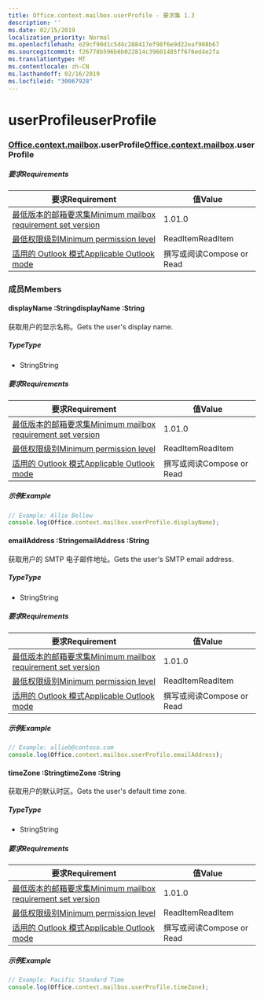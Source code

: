 ```yaml
---
title: Office.context.mailbox.userProfile - 要求集 1.3
description: ''
ms.date: 02/15/2019
localization_priority: Normal
ms.openlocfilehash: e29cf90d1c5d4c288417ef98f6e9d22eaf908b67
ms.sourcegitcommit: f26778b596b6b022814c39601485ff676ed4e2fa
ms.translationtype: MT
ms.contentlocale: zh-CN
ms.lasthandoff: 02/16/2019
ms.locfileid: "30067928"
---
```

# <a name="userprofile"></a><span data-ttu-id="80e83-102">userProfile</span><span class="sxs-lookup"><span data-stu-id="80e83-102">userProfile</span></span>

### <a name="officeofficemdcontextofficecontextmdmailboxofficecontextmailboxmduserprofile"></a><span data-ttu-id="80e83-103">[Office](Office.md)[.context](Office.context.md)[.mailbox](Office.context.mailbox.md).userProfile</span><span class="sxs-lookup"><span data-stu-id="80e83-103">[Office](Office.md)[.context](Office.context.md)[.mailbox](Office.context.mailbox.md).userProfile</span></span>

##### <a name="requirements"></a><span data-ttu-id="80e83-104">要求</span><span class="sxs-lookup"><span data-stu-id="80e83-104">Requirements</span></span>

|<span data-ttu-id="80e83-105">要求</span><span class="sxs-lookup"><span data-stu-id="80e83-105">Requirement</span></span>| <span data-ttu-id="80e83-106">值</span><span class="sxs-lookup"><span data-stu-id="80e83-106">Value</span></span>|
|---|---|
|[<span data-ttu-id="80e83-107">最低版本的邮箱要求集</span><span class="sxs-lookup"><span data-stu-id="80e83-107">Minimum mailbox requirement set version</span></span>](/office/dev/add-ins/reference/requirement-sets/outlook-api-requirement-sets)| <span data-ttu-id="80e83-108">1.0</span><span class="sxs-lookup"><span data-stu-id="80e83-108">1.0</span></span>|
|[<span data-ttu-id="80e83-109">最低权限级别</span><span class="sxs-lookup"><span data-stu-id="80e83-109">Minimum permission level</span></span>](https://docs.microsoft.com/outlook/add-ins/understanding-outlook-add-in-permissions)| <span data-ttu-id="80e83-110">ReadItem</span><span class="sxs-lookup"><span data-stu-id="80e83-110">ReadItem</span></span>|
|[<span data-ttu-id="80e83-111">适用的 Outlook 模式</span><span class="sxs-lookup"><span data-stu-id="80e83-111">Applicable Outlook mode</span></span>](https://docs.microsoft.com/outlook/add-ins/#extension-points)| <span data-ttu-id="80e83-112">撰写或阅读</span><span class="sxs-lookup"><span data-stu-id="80e83-112">Compose or Read</span></span>|

### <a name="members"></a><span data-ttu-id="80e83-113">成员</span><span class="sxs-lookup"><span data-stu-id="80e83-113">Members</span></span>

####  <a name="displayname-string"></a><span data-ttu-id="80e83-114">displayName :String</span><span class="sxs-lookup"><span data-stu-id="80e83-114">displayName :String</span></span>

<span data-ttu-id="80e83-115">获取用户的显示名称。</span><span class="sxs-lookup"><span data-stu-id="80e83-115">Gets the user's display name.</span></span>

##### <a name="type"></a><span data-ttu-id="80e83-116">Type</span><span class="sxs-lookup"><span data-stu-id="80e83-116">Type</span></span>

*   <span data-ttu-id="80e83-117">String</span><span class="sxs-lookup"><span data-stu-id="80e83-117">String</span></span>

##### <a name="requirements"></a><span data-ttu-id="80e83-118">要求</span><span class="sxs-lookup"><span data-stu-id="80e83-118">Requirements</span></span>

|<span data-ttu-id="80e83-119">要求</span><span class="sxs-lookup"><span data-stu-id="80e83-119">Requirement</span></span>| <span data-ttu-id="80e83-120">值</span><span class="sxs-lookup"><span data-stu-id="80e83-120">Value</span></span>|
|---|---|
|[<span data-ttu-id="80e83-121">最低版本的邮箱要求集</span><span class="sxs-lookup"><span data-stu-id="80e83-121">Minimum mailbox requirement set version</span></span>](/office/dev/add-ins/reference/requirement-sets/outlook-api-requirement-sets)| <span data-ttu-id="80e83-122">1.0</span><span class="sxs-lookup"><span data-stu-id="80e83-122">1.0</span></span>|
|[<span data-ttu-id="80e83-123">最低权限级别</span><span class="sxs-lookup"><span data-stu-id="80e83-123">Minimum permission level</span></span>](https://docs.microsoft.com/outlook/add-ins/understanding-outlook-add-in-permissions)| <span data-ttu-id="80e83-124">ReadItem</span><span class="sxs-lookup"><span data-stu-id="80e83-124">ReadItem</span></span>|
|[<span data-ttu-id="80e83-125">适用的 Outlook 模式</span><span class="sxs-lookup"><span data-stu-id="80e83-125">Applicable Outlook mode</span></span>](https://docs.microsoft.com/outlook/add-ins/#extension-points)| <span data-ttu-id="80e83-126">撰写或阅读</span><span class="sxs-lookup"><span data-stu-id="80e83-126">Compose or Read</span></span>|

##### <a name="example"></a><span data-ttu-id="80e83-127">示例</span><span class="sxs-lookup"><span data-stu-id="80e83-127">Example</span></span>

```javascript
// Example: Allie Bellew
console.log(Office.context.mailbox.userProfile.displayName);
```

####  <a name="emailaddress-string"></a><span data-ttu-id="80e83-128">emailAddress :String</span><span class="sxs-lookup"><span data-stu-id="80e83-128">emailAddress :String</span></span>

<span data-ttu-id="80e83-129">获取用户的 SMTP 电子邮件地址。</span><span class="sxs-lookup"><span data-stu-id="80e83-129">Gets the user's SMTP email address.</span></span>

##### <a name="type"></a><span data-ttu-id="80e83-130">Type</span><span class="sxs-lookup"><span data-stu-id="80e83-130">Type</span></span>

*   <span data-ttu-id="80e83-131">String</span><span class="sxs-lookup"><span data-stu-id="80e83-131">String</span></span>

##### <a name="requirements"></a><span data-ttu-id="80e83-132">要求</span><span class="sxs-lookup"><span data-stu-id="80e83-132">Requirements</span></span>

|<span data-ttu-id="80e83-133">要求</span><span class="sxs-lookup"><span data-stu-id="80e83-133">Requirement</span></span>| <span data-ttu-id="80e83-134">值</span><span class="sxs-lookup"><span data-stu-id="80e83-134">Value</span></span>|
|---|---|
|[<span data-ttu-id="80e83-135">最低版本的邮箱要求集</span><span class="sxs-lookup"><span data-stu-id="80e83-135">Minimum mailbox requirement set version</span></span>](/office/dev/add-ins/reference/requirement-sets/outlook-api-requirement-sets)| <span data-ttu-id="80e83-136">1.0</span><span class="sxs-lookup"><span data-stu-id="80e83-136">1.0</span></span>|
|[<span data-ttu-id="80e83-137">最低权限级别</span><span class="sxs-lookup"><span data-stu-id="80e83-137">Minimum permission level</span></span>](https://docs.microsoft.com/outlook/add-ins/understanding-outlook-add-in-permissions)| <span data-ttu-id="80e83-138">ReadItem</span><span class="sxs-lookup"><span data-stu-id="80e83-138">ReadItem</span></span>|
|[<span data-ttu-id="80e83-139">适用的 Outlook 模式</span><span class="sxs-lookup"><span data-stu-id="80e83-139">Applicable Outlook mode</span></span>](https://docs.microsoft.com/outlook/add-ins/#extension-points)| <span data-ttu-id="80e83-140">撰写或阅读</span><span class="sxs-lookup"><span data-stu-id="80e83-140">Compose or Read</span></span>|

##### <a name="example"></a><span data-ttu-id="80e83-141">示例</span><span class="sxs-lookup"><span data-stu-id="80e83-141">Example</span></span>

```javascript
// Example: allieb@contoso.com
console.log(Office.context.mailbox.userProfile.emailAddress);
```

####  <a name="timezone-string"></a><span data-ttu-id="80e83-142">timeZone :String</span><span class="sxs-lookup"><span data-stu-id="80e83-142">timeZone :String</span></span>

<span data-ttu-id="80e83-143">获取用户的默认时区。</span><span class="sxs-lookup"><span data-stu-id="80e83-143">Gets the user's default time zone.</span></span>

##### <a name="type"></a><span data-ttu-id="80e83-144">Type</span><span class="sxs-lookup"><span data-stu-id="80e83-144">Type</span></span>

*   <span data-ttu-id="80e83-145">String</span><span class="sxs-lookup"><span data-stu-id="80e83-145">String</span></span>

##### <a name="requirements"></a><span data-ttu-id="80e83-146">要求</span><span class="sxs-lookup"><span data-stu-id="80e83-146">Requirements</span></span>

|<span data-ttu-id="80e83-147">要求</span><span class="sxs-lookup"><span data-stu-id="80e83-147">Requirement</span></span>| <span data-ttu-id="80e83-148">值</span><span class="sxs-lookup"><span data-stu-id="80e83-148">Value</span></span>|
|---|---|
|[<span data-ttu-id="80e83-149">最低版本的邮箱要求集</span><span class="sxs-lookup"><span data-stu-id="80e83-149">Minimum mailbox requirement set version</span></span>](/office/dev/add-ins/reference/requirement-sets/outlook-api-requirement-sets)| <span data-ttu-id="80e83-150">1.0</span><span class="sxs-lookup"><span data-stu-id="80e83-150">1.0</span></span>|
|[<span data-ttu-id="80e83-151">最低权限级别</span><span class="sxs-lookup"><span data-stu-id="80e83-151">Minimum permission level</span></span>](https://docs.microsoft.com/outlook/add-ins/understanding-outlook-add-in-permissions)| <span data-ttu-id="80e83-152">ReadItem</span><span class="sxs-lookup"><span data-stu-id="80e83-152">ReadItem</span></span>|
|[<span data-ttu-id="80e83-153">适用的 Outlook 模式</span><span class="sxs-lookup"><span data-stu-id="80e83-153">Applicable Outlook mode</span></span>](https://docs.microsoft.com/outlook/add-ins/#extension-points)| <span data-ttu-id="80e83-154">撰写或阅读</span><span class="sxs-lookup"><span data-stu-id="80e83-154">Compose or Read</span></span>|

##### <a name="example"></a><span data-ttu-id="80e83-155">示例</span><span class="sxs-lookup"><span data-stu-id="80e83-155">Example</span></span>

```javascript
// Example: Pacific Standard Time
console.log(Office.context.mailbox.userProfile.timeZone);
```
